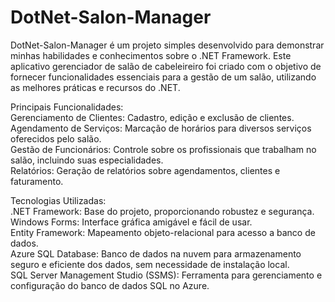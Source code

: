 # DotNet-Salon-Manager
DotNet-Salon-Manager é um projeto simples desenvolvido para demonstrar minhas habilidades e conhecimentos sobre o .NET Framework. Este aplicativo gerenciador de salão de cabeleireiro foi criado com o objetivo de fornecer funcionalidades essenciais para a gestão de um salão, utilizando as melhores práticas e recursos do .NET.

Principais Funcionalidades:<br/>
Gerenciamento de Clientes: Cadastro, edição e exclusão de clientes.<br/>
Agendamento de Serviços: Marcação de horários para diversos serviços oferecidos pelo salão.<br/>
Gestão de Funcionários: Controle sobre os profissionais que trabalham no salão, incluindo suas especialidades.<br/>
Relatórios: Geração de relatórios sobre agendamentos, clientes e faturamento.<br/>

Tecnologias Utilizadas:<br/>
.NET Framework: Base do projeto, proporcionando robustez e segurança.<br/>
Windows Forms: Interface gráfica amigável e fácil de usar.<br/>
Entity Framework: Mapeamento objeto-relacional para acesso a banco de dados.<br/>
Azure SQL Database: Banco de dados na nuvem para armazenamento seguro e eficiente dos dados, sem necessidade de instalação local.<br/>
SQL Server Management Studio (SSMS): Ferramenta para gerenciamento e configuração do banco de dados SQL no Azure.<br/>
